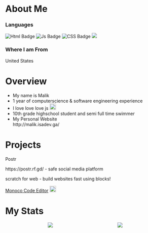 
<body>
 <h1>About Me</h1>
 <h3>Languages</h3>
  <div id="badges">
 
  <img src="https://img.shields.io/badge/HTML-Markup-orange?style=for-the-badge&logo=HTML" alt="Html Badge"/>
  <img src="https://img.shields.io/badge/Javascript-js-brightgreen?style=for-the-badge&logo=javascript" alt="Js Badge"/>
   <img src="https://img.shields.io/badge/CSS-%20StyleSheet-yellow?style=for-the-badge&logo=SCASS" alt="CSS Badge"/>
   <img src="https://img.shields.io/badge/CSharp-salmon?style=for-the-badge&logo=C#"/>
</div>
 <h3><strong>Where I am From</strong></h3>
 <p>United States</p>
 <h1>Overview</h1>
 <ul>
  <li>
   My name is Malik
  </li>
  <li>
  1 year of computerscience & software engineering experience 
  </li>
  <li>
   I love love love js <img src="https://upload.wikimedia.org/wikipedia/commons/thumb/6/6a/JavaScript-logo.png/600px-JavaScript-logo.png?20120221235433" width="20">
  </li>
  <li>
   10th grade highschool student and semi full time swimmer
  </li>
  <li>
   <span>My Personal Website</span>
   <br>
   http://malik.isadev.ga/
  </li>
 </ul>
 <h1>Projects</h1>
 <span>Postr</span>
 <p>https://postr.rf.gd/ - safe social media platform</p>
 <p> scratch for web - build websites fast using blocks! </p>
 <p><a href="https://github.com/MalikWhitten67/Monoco-Code-Editor">Monoco Code Editor</a> <img src="https://user-images.githubusercontent.com/65188863/216860584-2c03afd7-2911-4d29-8e4d-0069d3e698b1.png" width="20"> 
 </body>
 <h1>My Stats</h1>
<center><img src="https://github-readme-stats-git-masterrstaa-rickstaa.vercel.app/api?username=MalikWhitten67&show_icons=true&theme=transparent">
<img style="position:relative; margin-left:200px" src="https://github-readme-stats-git-masterrstaa-rickstaa.vercel.app/api?username=MalikWhitten67/top-langs">
</center>
